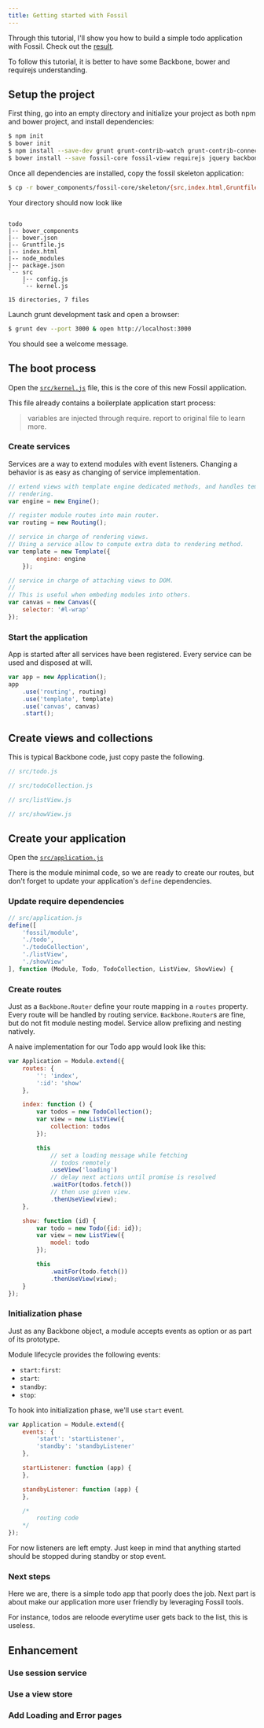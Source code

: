 ```yaml
---
title: Getting started with Fossil
---
```


Through this tutorial, I'll show you how to build a simple todo application with
Fossil. Check out the
[result](http://themouette.github.io/fossil-core/samples/todo/).

To follow this tutorial, it is better to have some Backbone, bower and requirejs
understanding.

## Setup the project

First thing, go into an empty directory and initialize your project as both npm
and bower project, and install dependencies:

``` bash
$ npm init
$ bower init
$ npm install --save-dev grunt grunt-contrib-watch grunt-contrib-connect grunt-contrib-concat grunt-concurrent
$ bower install --save fossil-core fossil-view requirejs jquery backbone underscore
```

Once all dependencies are installed, copy the fossil skeleton application:

``` bash
$ cp -r bower_components/fossil-core/skeleton/{src,index.html,Gruntfile.js} .
```

Your directory should now look like

```

todo
|-- bower_components
|-- bower.json
|-- Gruntfile.js
|-- index.html
|-- node_modules
|-- package.json
`-- src
    |-- config.js
    `-- kernel.js

15 directories, 7 files
```

Launch grunt development task and open a browser:

``` bash
$ grunt dev --port 3000 & open http://localhost:3000
```

You should see a welcome message.

## The boot process

Open the
[`src/kernel.js`](https://github.com/themouette/fossil-core/skeleton/src/kernel.js)
file, this is the core of this new Fossil application.

This file already contains a boilerplate application start process:

> variables are injected through require.
> report to original file to learn more.

### Create services

Services are a way to extend modules with event listeners. Changing a behavior
is as easy as changing of service implementation.

``` javascript
// extend views with template engine dedicated methods, and handles template
// rendering.
var engine = new Engine();

// register module routes into main router.
var routing = new Routing();

// service in charge of rendering views.
// Using a service allow to compute extra data to rendering method.
var template = new Template({
        engine: engine
    });

// service in charge of attaching views to DOM.
//
// This is useful when embeding modules into others.
var canvas = new Canvas({
    selector: '#l-wrap'
});
```

### Start the application

App is started after all services have been registered.
Every service can be used and disposed at will.

``` javascript
var app = new Application();
app
    .use('routing', routing)
    .use('template', template)
    .use('canvas', canvas)
    .start();
```

## Create views and collections

This is typical Backbone code, just copy paste the following.

``` javascript
// src/todo.js
```

``` javascript
// src/todoCollection.js
```

``` javascript
// src/listView.js
```

``` javascript
// src/showView.js
```

## Create your application

Open the
[`src/application.js`](https://github.com/themouette/fossil-core/skeleton/src/application.js)

There is the module minimal code, so we are ready to create our routes, but
don't forget to update your application's `define` dependencies.

### Update require dependencies

``` javascript
// src/application.js
define([
    'fossil/module',
    './todo',
    './todoCollection',
    './listView',
    './showView'
], function (Module, Todo, TodoCollection, ListView, ShowView) {
```

### Create routes

Just as a `Backbone.Router` define your route mapping in a `routes` property.
Every route will be handled by routing service. `Backbone.Router`s are fine, but
do not fit module nesting model. Service allow prefixing and nesting natively.

A naive implementation for our Todo app would look like this:

``` javascript
var Application = Module.extend({
    routes: {
        '': 'index',
        ':id': 'show'
    },

    index: function () {
        var todos = new TodoCollection();
        var view = new ListView({
            collection: todos
        });

        this
            // set a loading message while fetching
            // todos remotely
            .useView('loading')
            // delay next actions until promise is resolved
            .waitFor(todos.fetch())
            // then use given view.
            .thenUseView(view);
    },

    show: function (id) {
        var todo = new Todo({id: id});
        var view = new ListView({
            model: todo
        });

        this
            .waitFor(todo.fetch())
            .thenUseView(view);
    }
});
```

### Initialization phase

Just as any Backbone object, a module accepts events as option or as part of its
prototype.

Module lifecycle provides the following events:

* `start:first`:
* `start`:
* `standby`:
* `stop`:

To hook into initialization phase, we'll use `start` event.

``` javascript
var Application = Module.extend({
    events: {
        'start': 'startListener',
        'standby': 'standbyListener'
    },

    startListener: function (app) {
    },

    standbyListener: function (app) {
    },

    /*
        routing code
    */
});
```

For now listeners are left empty. Just keep in mind that anything started should
be stopped during standby or stop event.

### Next steps

Here we are, there is a simple todo app that poorly does the job. Next part is
about make our application more user friendly by leveraging Fossil tools.

For instance, todos are reloode everytime user gets back to the list, this is
useless.

## Enhancement

### Use session service

### Use a view store

### Add Loading and Error pages

